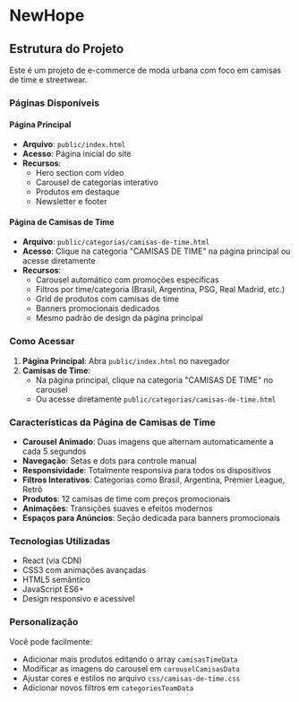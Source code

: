 # NewHope

## Estrutura do Projeto

Este é um projeto de e-commerce de moda urbana com foco em camisas de time e streetwear.

### Páginas Disponíveis

#### Página Principal
- **Arquivo**: `public/index.html`
- **Acesso**: Página inicial do site
- **Recursos**: 
  - Hero section com vídeo
  - Carousel de categorias interativo
  - Produtos em destaque
  - Newsletter e footer

#### Página de Camisas de Time
- **Arquivo**: `public/categorias/camisas-de-time.html`
- **Acesso**: Clique na categoria "CAMISAS DE TIME" na página principal ou acesse diretamente
- **Recursos**:
  - Carousel automático com promoções específicas
  - Filtros por time/categoria (Brasil, Argentina, PSG, Real Madrid, etc.)
  - Grid de produtos com camisas de time
  - Banners promocionais dedicados
  - Mesmo padrão de design da página principal

### Como Acessar

1. **Página Principal**: Abra `public/index.html` no navegador
2. **Camisas de Time**: 
   - Na página principal, clique na categoria "CAMISAS DE TIME" no carousel
   - Ou acesse diretamente `public/categorias/camisas-de-time.html`

### Características da Página de Camisas de Time

- **Carousel Animado**: Duas imagens que alternam automaticamente a cada 5 segundos
- **Navegação**: Setas e dots para controle manual
- **Responsividade**: Totalmente responsiva para todos os dispositivos
- **Filtros Interativos**: Categorias como Brasil, Argentina, Premier League, Retrô
- **Produtos**: 12 camisas de time com preços promocionais
- **Animações**: Transições suaves e efeitos modernos
- **Espaços para Anúncios**: Seção dedicada para banners promocionais

### Tecnologias Utilizadas

- React (via CDN)
- CSS3 com animações avançadas
- HTML5 semântico
- JavaScript ES6+
- Design responsivo e acessível

### Personalização

Você pode facilmente:
- Adicionar mais produtos editando o array `camisasTimeData`
- Modificar as imagens do carousel em `carouselCamisasData`
- Ajustar cores e estilos no arquivo `css/camisas-de-time.css`
- Adicionar novos filtros em `categoriesTeamData`